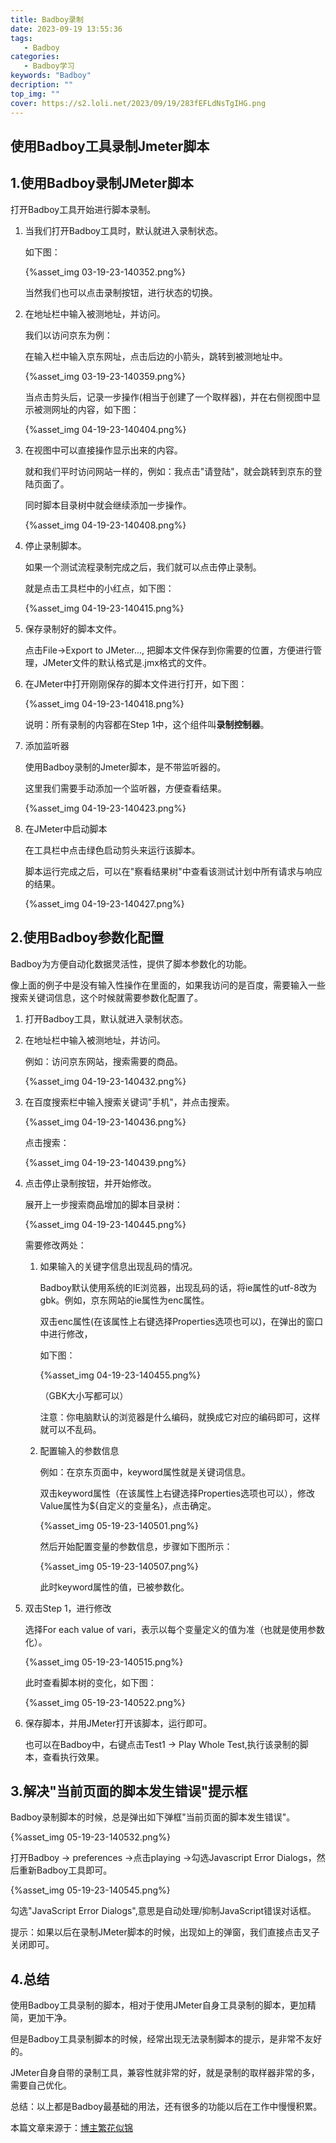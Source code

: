 ```yaml
---
title: Badboy录制
date: 2023-09-19 13:55:36
tags:
   - Badboy
categories:
   - Badboy学习
keywords: "Badboy"
decription: ""
top_img: ""
cover: https://s2.loli.net/2023/09/19/283fEFLdNsTgIHG.png
---
```


## **使用Badboy工具录制Jmeter脚本**

## 1.使用Badboy录制JMeter脚本

打开Badboy工具开始进行脚本录制。

1. 当我们打开Badboy工具时，默认就进入录制状态。

   如下图：

   {%asset_img 03-19-23-140352.png%}

   当然我们也可以点击录制按钮，进行状态的切换。

2. 在地址栏中输入被测地址，并访问。

   我们以访问京东为例：

   在输入栏中输入京东网址，点击后边的小箭头，跳转到被测地址中。

   {%asset_img 03-19-23-140359.png%}

   当点击剪头后，记录一步操作(相当于创建了一个取样器)，并在右侧视图中显示被测网址的内容，如下图：

   {%asset_img 04-19-23-140404.png%}

3. 在视图中可以直接操作显示出来的内容。

   就和我们平时访问网站一样的，例如：我点击"请登陆"，就会跳转到京东的登陆页面了。

   同时脚本目录树中就会继续添加一步操作。

   {%asset_img 04-19-23-140408.png%}

4. 停止录制脚本。

   如果一个测试流程录制完成之后，我们就可以点击停止录制。

   就是点击工具栏中的小红点，如下图：

   {%asset_img 04-19-23-140415.png%}

5. 保存录制好的脚本文件。

   点击File->Export to JMeter..., 把脚本文件保存到你需要的位置，方便进行管理，JMeter文件的默认格式是.jmx格式的文件。

6. 在JMeter中打开刚刚保存的脚本文件进行打开，如下图：

   {%asset_img 04-19-23-140418.png%}

   说明：所有录制的内容都在Step 1中，这个组件叫**录制控制器**。

7. 添加监听器

   使用Badboy录制的Jmeter脚本，是不带监听器的。

   这里我们需要手动添加一个监听器，方便查看结果。

   {%asset_img 04-19-23-140423.png%}

8. 在JMeter中启动脚本

   在工具栏中点击绿色启动剪头来运行该脚本。

   脚本运行完成之后，可以在"察看结果树"中查看该测试计划中所有请求与响应的结果。

   {%asset_img 04-19-23-140427.png%}

## 2.**使用Badboy参数化配置**

Badboy为方便自动化数据灵活性，提供了脚本参数化的功能。

像上面的例子中是没有输入性操作在里面的，如果我访问的是百度，需要输入一些搜索关键词信息，这个时候就需要参数化配置了。

1. 打开Badboy工具，默认就进入录制状态。

2. 在地址栏中输入被测地址，并访问。

   例如：访问京东网站，搜索需要的商品。

   {%asset_img 04-19-23-140432.png%}

3. 在百度搜索栏中输入搜索关键词"手机"，并点击搜索。

   {%asset_img 04-19-23-140436.png%}

   点击搜索：

   {%asset_img 04-19-23-140439.png%}

4. 点击停止录制按钮，并开始修改。

   展开上一步搜索商品增加的脚本目录树：

   {%asset_img 04-19-23-140445.png%}

   需要修改两处：

   1. 如果输入的关键字信息出现乱码的情况。

      Badboy默认使用系统的IE浏览器，出现乱码的话，将ie属性的utf-8改为gbk。例如，京东网站的ie属性为enc属性。

      双击enc属性(在该属性上右键选择Properties选项也可以)，在弹出的窗口中进行修改，

      如下图：

      {%asset_img 04-19-23-140455.png%}

      （GBK大小写都可以）

      注意：你电脑默认的浏览器是什么编码，就换成它对应的编码即可，这样就可以不乱码。

   2. 配置输入的参数信息

      例如：在京东页面中，keyword属性就是关键词信息。

      双击keyword属性（在该属性上右键选择Properties选项也可以），修改Value属性为${自定义的变量名}，点击确定。

      {%asset_img 05-19-23-140501.png%}

      然后开始配置变量的参数信息，步骤如下图所示：

      {%asset_img 05-19-23-140507.png%}

      此时keyword属性的值，已被参数化。

5. 双击Step 1，进行修改

   选择For  each value of vari，表示以每个变量定义的值为准（也就是使用参数化）。

   {%asset_img 05-19-23-140515.png%}

   此时查看脚本树的变化，如下图：

   {%asset_img 05-19-23-140522.png%}

6. 保存脚本，并用JMeter打开该脚本，运行即可。

   也可以在Badboy中，右键点击Test1 -> Play Whole Test,执行该录制的脚本，查看执行效果。

## 3.解决"当前页面的脚本发生错误"提示框

Badboy录制脚本的时候，总是弹出如下弹框"当前页面的脚本发生错误"。

{%asset_img 05-19-23-140532.png%}

打开Badboy -> preferences ->点击playing ->勾选Javascript Error Dialogs，然后重新Badboy工具即可。

{%asset_img 05-19-23-140545.png%}

勾选"JavaScript Error Dialogs",意思是自动处理/抑制JavaScript错误对话框。

提示：如果以后在录制JMeter脚本的时候，出现如上的弹窗，我们直接点击叉子关闭即可。

## 4.总结

使用Badboy工具录制的脚本，相对于使用JMeter自身工具录制的脚本，更加精简，更加干净。

但是Badboy工具录制脚本的时候，经常出现无法录制脚本的提示，是非常不友好的。

JMeter自身自带的录制工具，兼容性就非常的好，就是录制的取样器非常的多，需要自己优化。

总结：以上都是Badboy最基础的用法，还有很多的功能以后在工作中慢慢积累。

本篇文章来源于：[博主繁花似锦](https://www.cnblogs.com/liuyuelinfighting/p/14900019.html)
